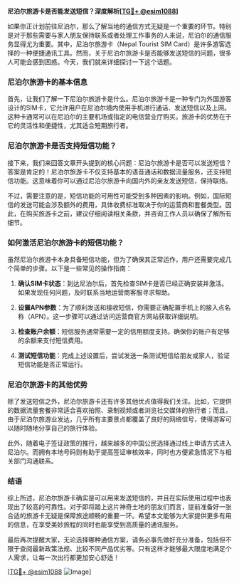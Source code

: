 **尼泊尔旅游卡是否能发送短信？深度解析[[TG💪+ @esim1088](https://t.me/s/esim1088)]**

如果你正计划前往尼泊尔，那么了解当地的通信方式无疑是一个重要的环节。特别是对于那些需要与家人朋友保持联系或者处理工作事务的人来说，尼泊尔的通信服务显得尤为重要。其中，尼泊尔旅游卡（Nepal Tourist SIM Card）是许多游客选择的一种便捷通讯工具。然而，关于尼泊尔旅游卡是否能够发送短信的问题，很多人可能会感到困惑。今天，我们就来详细探讨一下这个话题。

### 尼泊尔旅游卡的基本信息

首先，让我们了解一下尼泊尔旅游卡是什么。尼泊尔旅游卡是一种专门为外国游客设计的SIM卡，它允许用户在尼泊尔境内使用手机进行通话、发送短信以及上网。这种卡通常可以在尼泊尔的主要机场或指定的电信营业厅购买。旅游卡的优势在于它的灵活性和便捷性，尤其适合短期旅行者。

### 尼泊尔旅游卡是否支持短信功能？

接下来，我们来回答文章开头提到的核心问题：尼泊尔旅游卡是否可以发送短信？答案是肯定的！尼泊尔旅游卡不仅支持基本的语音通话和数据流量服务，还支持短信功能。这意味着你可以通过尼泊尔旅游卡向国内外的亲友发送短信，保持联络。

不过，需要注意的是，短信功能的可用性可能受到多种因素的影响。例如，国际短信的发送可能会涉及额外的费用，具体收费标准取决于你的运营商和套餐类型。因此，在购买旅游卡之前，建议仔细阅读相关条款，并咨询工作人员以确保了解所有细节。

### 如何激活尼泊尔旅游卡的短信功能？

虽然尼泊尔旅游卡本身具备短信功能，但为了确保其正常运作，用户还需要完成几个简单的步骤。以下是一些常见的操作指南：

1. **确认SIM卡状态**：到达尼泊尔后，首先检查SIM卡是否已经正确安装并激活。如果发现任何问题，及时联系当地运营商客服寻求帮助。
   
2. **设置APN参数**：为了顺利发送和接收短信，你需要正确配置手机上的接入点名称（APN）。这一步骤可以通过访问运营商官方网站获取详细说明。

3. **检查账户余额**：短信服务通常需要一定的信用额度支持。确保你的账户有足够的余额来支付短信费用。

4. **测试短信功能**：完成上述设置后，尝试发送一条测试短信给朋友或家人，验证短信功能是否正常运行。

### 尼泊尔旅游卡的其他优势

除了发送短信之外，尼泊尔旅游卡还有许多其他优点值得我们关注。比如，它提供的数据流量套餐非常适合喜欢拍照、录制视频或者浏览社交媒体的旅行者；而且，由于尼泊尔旅游业发达，几乎所有主要景点都覆盖了良好的网络信号，使得游客可以随时随地分享自己的旅行体验。

此外，随着电子签证政策的推行，越来越多的中国公民选择通过线上申请方式进入尼泊尔。而拥有本地号码则有助于提高签证审核效率，同时也方便紧急情况下与相关部门沟通联系。

### 结语

综上所述，尼泊尔旅游卡确实是可以用来发送短信的，并且在实际使用过程中也表现出了较高的可靠性。对于即将踏上这片神奇土地的朋友们而言，提前准备好一张合适的旅游卡无疑是保障旅途顺畅的重要一环。希望本文能够为大家提供更多有用的信息，在享受美妙旅程的同时也能享受到高质量的通讯服务。

最后再次提醒大家，无论选择哪种通信方案，请务必事先做好充分准备，包括但不限于查阅最新政策法规、比较不同产品优劣等。只有这样才能够最大限度地满足个人需求，让每一次出行都更加安心舒适！

[[TG💪+ @esim1088](https://t.me/s/esim1088) ![Image](https://i.postimg.cc/4NQfJmqS/Snipaste-2025-05-13-00-14-12.png)]